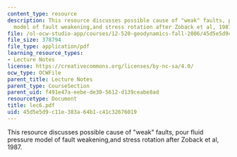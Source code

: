 ```yaml
---
content_type: resource
description: This resource discusses possible cause of "weak" faults, pour fluid pressure
  model of fault weakening,and stress rotation after Zoback et al, 1987.
file: /ol-ocw-studio-app/courses/12-520-geodynamics-fall-2006/45d5e5d9c11e383a64b1c41c32676019_lec6.pdf
file_size: 378794
file_type: application/pdf
learning_resource_types:
- Lecture Notes
license: https://creativecommons.org/licenses/by-nc-sa/4.0/
ocw_type: OCWFile
parent_title: Lecture Notes
parent_type: CourseSection
parent_uid: f491e47a-eebe-de30-5612-d139ceabe8ad
resourcetype: Document
title: lec6.pdf
uid: 45d5e5d9-c11e-383a-64b1-c41c32676019
---
```

This resource discusses possible cause of "weak" faults, pour fluid pressure model of fault weakening,and stress rotation after Zoback et al, 1987.